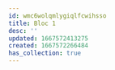 ```yaml
---
id: wmc6wolqmlygiqlfcwihsso
title: Bloc 1
desc: ''
updated: 1667572413275
created: 1667572266484
has_collection: true
---
```


